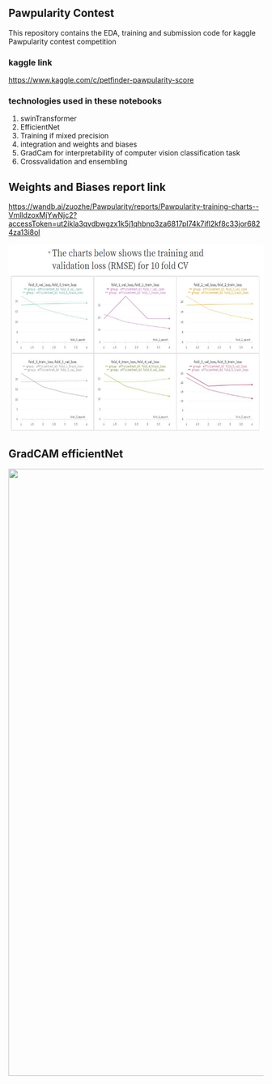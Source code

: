 ## Pawpularity Contest
This repository contains the EDA, training and submission code for kaggle Pawpularity contest competition
### kaggle link
https://www.kaggle.com/c/petfinder-pawpularity-score

### technologies used in these notebooks
1. swinTransformer
2. EfficientNet
3. Training if mixed precision
4. integration and weights and biases
5. GradCam for interpretability of computer vision classification task
6. Crossvalidation and ensembling

## Weights and Biases report link
https://wandb.ai/zuozhe/Pawpularity/reports/Pawpularity-training-charts--VmlldzoxMjYwNjc2?accessToken=ut2ikla3qvdbwgzx1k5j1qhbnp3za6817pl74k7ifl2kf8c33jor6824za13i8ol

<p align="center">
<img src="assets/weights_and_bias.JPG" height="370px" width="550px">
</p>

## GradCAM efficientNet
<p align="center">
<img src="assets/efficientNetB3_gradcam.png" height="1200px" width="550px">
</p>

